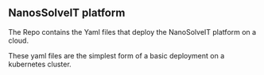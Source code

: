 ## NanosSolveIT platform

The Repo contains the Yaml files that deploy the NanoSolveIT platform on a cloud. 

These yaml files are the simplest form of a basic deployment on a kubernetes cluster. 